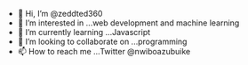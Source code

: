 - 👋 Hi, I’m @zeddted360
- 👀 I’m interested in ...web development and machine learning 
- 🌱 I’m currently learning ...Javascript 
- 💞️ I’m looking to collaborate on ...programming 
- 📫 How to reach me ...Twitter @nwiboazubuike 

<!---
zeddted360/zeddted360 is a ✨ special ✨ repository because its `README.md` (this file) appears on your GitHub profile.
You can click the Preview link to take a look at your changes.
--->
